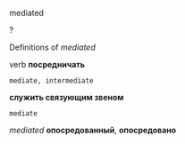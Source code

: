 mediated

?


Definitions of _mediated_

verb
**посредничать**

    mediate, intermediate
**служить связующим звеном**

    mediate

_mediated_
**опосредованный**, **опосредовано**